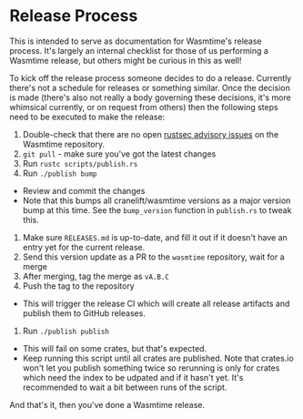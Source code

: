 # Release Process

This is intended to serve as documentation for Wasmtime's release process. It's
largely an internal checklist for those of us performing a Wasmtime release, but
others might be curious in this as well!

To kick off the release process someone decides to do a release. Currently
there's not a schedule for releases or something similar. Once the decision is
made (there's also not really a body governing these decisions, it's more
whimsical currently, or on request from others) then the following steps need to
be executed to make the release:

1. Double-check that there are no open [rustsec advisory
   issues][rustsec-issues] on the Wasmtime repository.
1. `git pull` - make sure you've got the latest changes
1. Run `rustc scripts/publish.rs`
1. Run `./publish bump`
  * Review and commit the changes
  * Note that this bumps all cranelift/wasmtime versions as a major version bump
    at this time. See the `bump_version` function in `publish.rs` to tweak this.
1. Make sure `RELEASES.md` is up-to-date, and fill it out if it doesn't have an
   entry yet for the current release.
1. Send this version update as a PR to the `wasmtime` repository, wait for a merge
1. After merging, tag the merge as `vA.B.C`
1. Push the tag to the repository
  * This will trigger the release CI which will create all release artifacts and
    publish them to GitHub releases.
1. Run `./publish publish`
  * This will fail on some crates, but that's expected.
  * Keep running this script until all crates are published. Note that crates.io
    won't let you publish something twice so rerunning is only for crates which
    need the index to be udpated and if it hasn't yet. It's recommended to wait
    a bit between runs of the script.

And that's it, then you've done a Wasmtime release.

[rustsec-issues]: https://github.com/bytecodealliance/wasmtime/issues?q=RUSTSEC+is%3Aissue+is%3Aopen+
